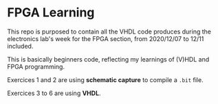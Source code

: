 # FPGA Learning

This repo is purposed to contain all the VHDL code produces during the electronics lab's week
for the FPGA section, from 2020/12/07 to 12/11 included.

This is basically beginners code, reflecting my learnings of (V)HDL and FPGA programming.

Exercices 1 and 2 are using **schematic capture** to compile a `.bit` file.

Exercices 3 to 6 are using **VHDL**.

